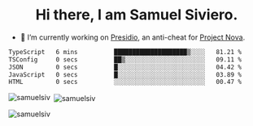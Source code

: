 <h1 align="center">Hi there, I am Samuel Siviero.</h1>

- 🔭 I’m currently working on [Presidio](https://presidio.ac), an anti-cheat for [Project Nova](https://discord.gg/novafn).

<!--START_SECTION:waka-->

```txt
TypeScript   6 mins          ████████████████████▒░░░░   81.21 %
TSConfig     0 secs          ██▒░░░░░░░░░░░░░░░░░░░░░░   09.11 %
JSON         0 secs          █░░░░░░░░░░░░░░░░░░░░░░░░   04.42 %
JavaScript   0 secs          █░░░░░░░░░░░░░░░░░░░░░░░░   03.89 %
HTML         0 secs          ░░░░░░░░░░░░░░░░░░░░░░░░░   00.47 %
```

<!--END_SECTION:waka-->

<p><img align="left" src="https://github-readme-stats.vercel.app/api/top-langs?username=samuelsiv&show_icons=true&locale=en&layout=compact&theme=radical" alt="samuelsiv" /></p>

<p>&nbsp;<img align="center" src="https://github-readme-stats.vercel.app/api?username=samuelsiv&show_icons=true&locale=en&theme=radical" alt="samuelsiv" /></p>
<p align="left"> <img src="https://komarev.com/ghpvc/?username=samuelsiv&label=Profile%20views&color=0e75b6&style=flat" alt="samuelsiv" /> </p>
